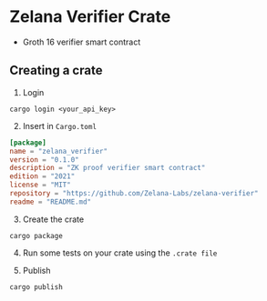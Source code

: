 # Zelana Verifier Crate

- Groth 16 verifier smart contract

## Creating a crate
1. Login
```
cargo login <your_api_key>
```

2. Insert in `Cargo.toml`
```toml
[package]
name = "zelana_verifier"
version = "0.1.0"
description = "ZK proof verifier smart contract"
edition = "2021"
license = "MIT"
repository = "https://github.com/Zelana-Labs/zelana-verifier"
readme = "README.md"
```

3. Create the crate 
```
cargo package
```

4. Run some tests on your crate using the `.crate file`


5. Publish
```
cargo publish
```